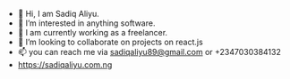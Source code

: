 - 👋 Hi, I am Sadiq Aliyu.
- 👀 I’m interested in anything software.
- 🌱 I am currently working as a freelancer.
- 💞️ I’m looking to collaborate on projects on react.js
- 📫 you can reach me via sadiqaliyu89@gmail.com or +2347030384132
- https://sadiqaliyu.com.ng

<!---
Dtblaze02/Dtblaze02 is a ✨ special ✨ repository because its `README.md` (this file) appears on your GitHub profile.
You can click the Preview link to take a look at your changes.
--->
